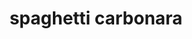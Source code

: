 ---
id: 593044f844e3ce00113dfb4a
servings: 6
notes:
directions: 'prepare the sauce while the pasta is cooking to ensure that the spaghetti will be hot and ready when the sauce is finished; it is very important that the pasta is hot when adding the egg mixture; so that the heat of the pasta cooks the raw eggs in the sauce.
bring a large pot of salted water to a boil; add the pasta and cook for 8 to 10 minutes or until tender yet firm (as they say in italian \\al dente.\\) drain the pasta well; reserving 1/2 cup of the starchy cooking water to use in the sauce if you wish.
meanwhile; heat the olive oil in a deep skillet over medium flame. add the pancetta and saute for about 3 minutes; until the bacon is crisp and the fat is rendered.
toss the garlic into the fat and saute for less than 1 minute to soften.
add the hot; drained spaghetti to the pan and toss for 2 minutes to coat the strands in the bacon fat.
beat the eggs and parmesan together in a mixing bowl; stirring well to prevent lumps.
remove the pan from the heat and pour the egg/cheese mixture into the pasta; whisking quickly until the eggs thicken; but do not scramble (this is done off the heat to ensure this does not happen.)
thin out the sauce with a bit of the reserved pasta water; until it reaches desired consistency.
season the carbonara with several turns of freshly ground black pepper and taste for salt.
mound the spaghetti carbonara into warm serving bowls and garnish with chopped parsley. pass more cheese around the table.\'
ingredients: '1 pound dry spaghetti
2 tablespoons extra-virgin olive oil
4 ounces pancetta or slab bacon; cubed or sliced into small strips
4 garlic cloves; finely chopped
2 large eggs
1 cup freshly grated parmigiano-reggiano; plus more for serving
freshly ground black pepper
1 handful fresh flat-leaf parsley; chopped
1 c frozen peas (cooked)'
rating: 5
ease: easy
category: main course
href: 'https://www.foodnetwork.com/recipes/tyler-florence/spaghetti-alla-carbonara-recipe.html'
totalTime:
cookTime:
prepTime:
title: spaghetti carbonara
img:
slug: spaghetti-carbonara
---